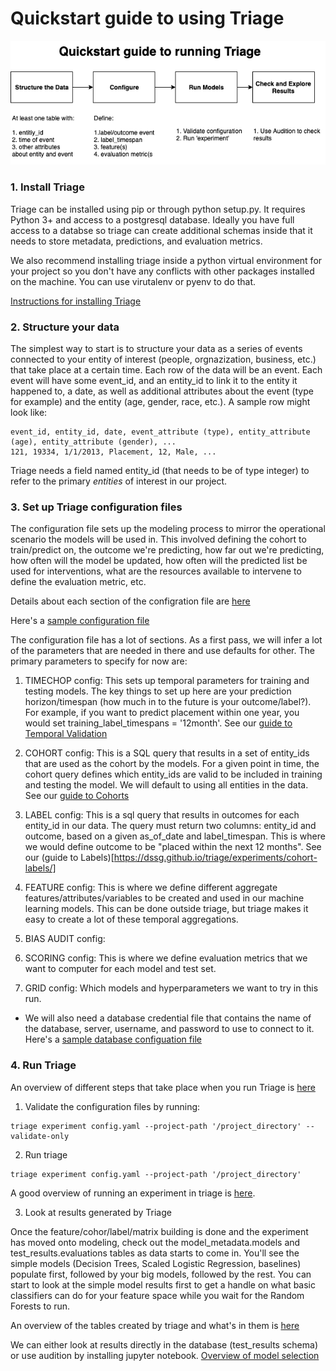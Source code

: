 # Quickstart guide to using Triage


![workflow](images/quickstart.png "Triage Workflow")

### 1. Install Triage

Triage can be installed using pip or through python setup.py. It requires Python 3+ and access to a postgresql database. Ideally you have full access to a databse so triage can create additional schemas inside that it needs to store metadata, predictions, and evaluation metrics.

We also recommend installing triage inside a python virtual environment for your project so you don't have any conflicts with other packages installed on the machine. You can use virutalenv or pyenv to do that.

[Instructions for installing Triage](https://github.com/dssg/triage/blob/master/README.rst) 

### 2. Structure your data

The simplest way to start is to structure your data as a series of events connected to your entity of interest (people, orgnazization, business, etc.) that take place at a certain time. Each row of the data will be an event. Each event will have some event_id, and an entity_id to link it to the entity it happened to, a date, as well as additional attributes about the event (type for example) and the entity (age, gender, race, etc.). A sample row might look like:

```
event_id, entity_id, date, event_attribute (type), entity_attribute (age), entity_attribute (gender), ...
121, 19334, 1/1/2013, Placement, 12, Male, ...
```

Triage needs a field named entity_id (that needs to be of type integer) to refer to the primary *entities* of interest in our project. 

### 3. Set up Triage configuration files

The configuration file sets up the modeling process to mirror the operational scenario the models will be used in. This involved defining the cohort to train/predict on, the outcome we're predicting, how far out we're predicting, how often will the model be updated, how often will the predicted list be used for interventions, what are the resources available to intervene to define the evaluation metric, etc.

Details about each section of the configration file are [here](https://github.com/dssg/triage/tree/master/example/config)

Here's a [sample configuration file](sample_config.yaml)


The configuration file has a lot of sections. As a first pass, we will infer a lot of the parameters that are needed in there and use defaults for other. The primary parameters to specify for now are:

  1. TIMECHOP config: This sets up temporal parameters for training and testing models. The key things to set up here are your prediction horizon/timespan (how much in to the future is your outcome/label?). For example, if you want to predict placement within one year, you would set training_label_timespans = '12month'. See our [guide to Temporal Validation](https://dssg.github.io/triage/experiments/temporal-validation/)
 
 2. COHORT config: This is a SQL query that results in a set of entity_ids that are used as the cohort by the models. For a given point in time, the cohort query defines which entity_ids are valid to be included in training and testing the model. We will default to using all entities in the data. See our [guide to Cohorts](https://dssg.github.io/triage/experiments/cohort-labels/)

3. LABEL config: This is a sql query that results in outcomes for each entity_id in our data. The query must return two columns: entity_id and outcome, based on a given as_of_date and label_timespan. This is where we would define outcome to be "placed within the next 12 months". See our (guide to Labels)[https://dssg.github.io/triage/experiments/cohort-labels/]

4. FEATURE config: This is where we define different aggregate features/attributes/variables to be created and used in our machine learning models. This can be done outside triage, but triage makes it easy to create a lot of these temporal aggregations.

  5. BIAS AUDIT config:
  6. SCORING config: This is where we define evaluation metrics that we want to computer for each model and test set.
  7. GRID config: Which models and hyperparameters we want to try in this run.
- We will also need a database credential file that contains the name of the database, server, username, and password to use to connect to it. Here's a [sample database configuation file](database.yaml)

### 4. Run Triage

An overview of different steps that take place when you run Triage is [here](https://dssg.github.io/triage/experiments/algorithm/)

1. Validate the configuration files by running: 
```
triage experiment config.yaml --project-path '/project_directory' --validate-only
```

2. Run triage

```
triage experiment config.yaml --project-path '/project_directory'
```
A good overview of running an experiment in triage is [here](https://dssg.github.io/triage/experiments/running/).


3. Look at results generated by Triage

Once the feature/cohor/label/matrix building is done and the experiment has moved onto modeling, check out the model_metadata.models and test_results.evaluations tables as data starts to come in. You'll see the simple models (Decision Trees, Scaled Logistic Regression, baselines) populate first, followed by your big models, followed by the rest. You can start to look at the simple model results first to get a handle on what basic classifiers can do for your feature space while you wait for the Random Forests to run.

An overview of the tables created by triage and what's in them is [here](https://dssg.github.io/triage/dirtyduck/docs/ml_governance/)

We can either look at results directly in the database (test_results schema) or use audition by installing jupyter notebook. [Overview of model selection](https://dssg.github.io/triage/dirtyduck/docs/audition/)



